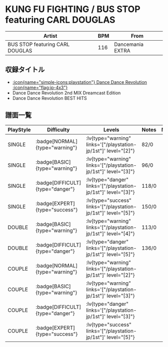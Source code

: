 # KUNG FU FIGHTING / BUS STOP featuring CARL DOUGLAS

|Artist|BPM|From|
|------|---|----|
|BUS STOP featuring CARL DOUGLAS|116|Dancemania EXTRA|

## 収録タイトル

- [:icon{name="simple-icons:playstation"} Dance Dance Revolution :icon{name="flag:jp-4x3"}](/playstation-jp/1st)
- Dance Dance Revolution 2nd MIX Dreamcast Edition
- Dance Dance Revolution BEST HITS

## 譜面一覧

|PlayStyle|Difficulty|Levels|Notes|Movie|
|---------|----------|------|-----|-----|
|SINGLE| :badge[NORMAL]{type="warning"}| :lv{type="warning" links='["/playstation-jp/1st"]' level="[2]"}|82/0||
|SINGLE| :badge[BASIC]{type="warning"}| :lv{type="warning" links='["/playstation-jp/1st"]' level="[3]"}|96/0||
|SINGLE| :badge[DIFFICULT]{type="danger"}| :lv{type="danger" links='["/playstation-jp/1st"]' level="[3]"}|118/0||
|SINGLE| :badge[EXPERT]{type="success"}| :lv{type="success" links='["/playstation-jp/1st"]' level="[5]"}|150/0||
|DOUBLE| :badge[BASIC]{type="warning"}| :lv{type="warning" links='["/playstation-jp/1st"]' level="[4]"}|113/0||
|DOUBLE| :badge[DIFFICULT]{type="danger"}| :lv{type="danger" links='["/playstation-jp/1st"]' level="[5]"}|136/0||
|COUPLE| :badge[NORMAL]{type="warning"}| :lv{type="warning" links='["/playstation-jp/1st"]' level="[2]"}|||
|COUPLE| :badge[BASIC]{type="warning"}| :lv{type="warning" links='["/playstation-jp/1st"]' level="[3]"}|||
|COUPLE| :badge[DIFFICULT]{type="danger"}| :lv{type="danger" links='["/playstation-jp/1st"]' level="[3]"}|||
|COUPLE| :badge[EXPERT]{type="success"}| :lv{type="success" links='["/playstation-jp/1st"]' level="[5]"}|||
